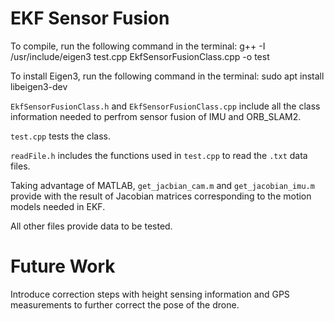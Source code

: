 # EKF Sensor Fusion

To compile, run the following command in the terminal: 
g++ -I /usr/include/eigen3 test.cpp EkfSensorFusionClass.cpp -o test

To install Eigen3, run the following command in the terminal:
sudo apt install libeigen3-dev

`EkfSensorFusionClass.h` and `EkfSensorFusionClass.cpp` include all the class information needed to perfrom sensor fusion of IMU and ORB_SLAM2.

`test.cpp` tests the class.

`readFile.h` includes the functions used in `test.cpp` to read the `.txt` data files.

Taking advantage of MATLAB, `get_jacbian_cam.m` and `get_jacobian_imu.m` provide with the result of Jacobian matrices corresponding to the motion models needed in EKF. 

All other files provide data to be tested.

# Future Work
Introduce correction steps with height sensing information and GPS measurements to further correct the pose of the drone.
